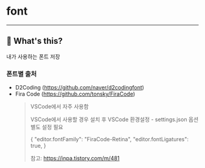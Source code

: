 # font

---

## 📅 What's this?

내가 사용하는 폰트 저장

### 폰트별 출처
  - D2Coding (https://github.com/naver/d2codingfont)
  - Fira Code (https://github.com/tonsky/FiraCode)
    > VSCode에서 자주 사용함
    > 
    > VSCode에서 사용할 경우 설치 후 VSCode 환경설정 - settings.json 옵션 별도 설정 필요
    > 
    > {
      "editor.fontFamily": "FiraCode-Retina",
       "editor.fontLigatures": true,
     }
    > 
    > 참고: https://inpa.tistory.com/m/481